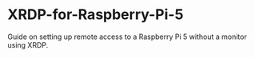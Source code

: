 # XRDP-for-Raspberry-Pi-5
Guide on setting up remote access to a Raspberry Pi 5 without a monitor using XRDP.
